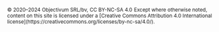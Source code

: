 <footer>
  <small>&copy; 2020&ndash;2024 Objectivum SRL/bv, CC BY-NC-SA 4.0</small>
  <small>
    Except where otherwise noted, content on this site is licensed under a
    [Creative Commons Attribution 4.0 International license](https://creativecommons.org/licenses/by-nc-sa/4.0/).
  </small>
<footer>
